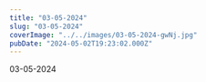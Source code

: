 ```yaml
---
title: "03-05-2024"
slug: "03-05-2024"
coverImage: "../../images/03-05-2024-gwNj.jpg"
pubDate: "2024-05-02T19:23:02.000Z"
---
```


03-05-2024
